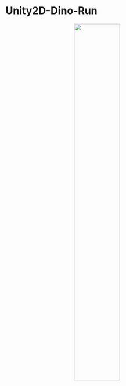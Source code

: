 # Unity2D-Dino-Run

<p align="center">
<img src = "https://github.com/GrayHoodT/Unity2D-Dino-Run/assets/137641161/457ba7b9-fcec-489d-9709-4008675a6093" style = "width:50%">
</img>
</p>

